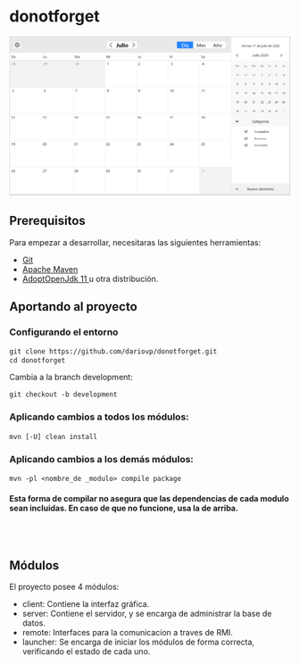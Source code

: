 # donotforget

![donotforget_home](./docs/Prototipo/Principal.png)

## Prerequisitos

Para empezar a desarrollar, necesitaras las siguientes herramientas: 

* [Git](https://git-scm.com/)
* [Apache Maven](https://maven.apache.org/)
* [AdoptOpenJdk 11 ](https://adoptopenjdk.net/) u otra distribución.

## Aportando al proyecto
### Configurando el entorno

```console
git clone https://github.com/dariovp/donotforget.git
cd donotforget
```

Cambia a la branch development:

```console
git checkout -b development
```

### Aplicando cambios a todos los módulos:
```console
mvn [-U] clean install
```

### Aplicando cambios a los demás módulos:
```console
mvn -pl <nombre_de _modulo> compile package
```
#### Esta forma de compilar no asegura que las dependencias de cada modulo sean incluidas. En caso de que no funcione, usa la de arriba.

<br />
<br />


## Módulos

El proyecto posee 4 módulos: 
* client: Contiene la interfaz gráfica.
* server: Contiene el servidor, y se encarga de administrar la base de datos.
* remote: Interfaces para la comunicacion a traves de RMI.
* launcher: Se encarga de iniciar los módulos de forma correcta, verificando el estado de cada uno.